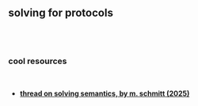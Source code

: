 ## solving for protocols

<br>

<br>

### cool resources

<br>

* **[thread on solving semantics, by m. schmitt (2025)](https://x.com/_haikane_/status/1883929635815084155)**

